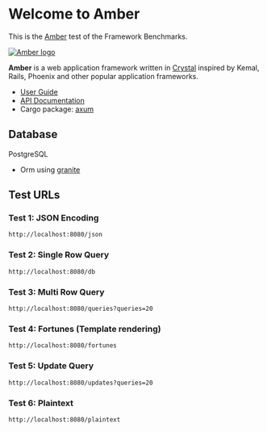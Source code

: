 # Welcome to Amber

This is the [Amber](https://amberframework.org) test of the Framework Benchmarks.

[![Amber logo](https://i.imgur.com/NEodgHV.png)](https://amberframework.org)

**Amber** is a web application framework written in [Crystal](http://www.crystal-lang.org) inspired by Kemal, Rails, Phoenix and other popular application frameworks.

* [User Guide](https://docs.amberframework.org/amber)
* [API Documentation](https://docs.rs/axum/0.3.0/axum/)
* Cargo package: [axum](https://crates.io/crates/axum)

## Database

PostgreSQL

* Orm using [granite](https://github.com/amberframework/granite)

## Test URLs

### Test 1: JSON Encoding

    http://localhost:8080/json

### Test 2: Single Row Query

    http://localhost:8080/db

### Test 3: Multi Row Query

    http://localhost:8080/queries?queries=20

### Test 4: Fortunes (Template rendering)

    http://localhost:8080/fortunes

### Test 5: Update Query

    http://localhost:8080/updates?queries=20

### Test 6: Plaintext

    http://localhost:8080/plaintext

